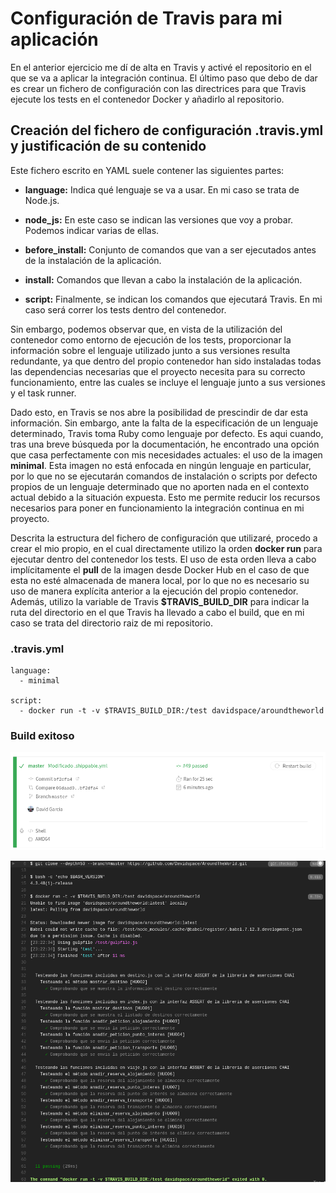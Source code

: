 # Configuración de Travis para mi aplicación

En el anterior ejercicio me dí de alta en Travis y activé el repositorio en el que se va a aplicar la integración continua. El último paso que debo de dar es crear un fichero de configuración con las directrices para que Travis ejecute los tests en el contenedor Docker y añadirlo al repositorio.

## Creación del fichero de configuración .travis.yml y justificación de su contenido

Este fichero escrito en YAML suele contener las siguientes partes:

- **language:** Indica qué lenguaje se va a usar. En mi caso se trata de Node.js.

- **node_js:** En este caso se indican las versiones que voy a probar. Podemos indicar varias de ellas.

- **before_install:** Conjunto de comandos que van a ser ejecutados antes de la instalación de la aplicación.

- **install:** Comandos que llevan a cabo la instalación de la aplicación.

- **script:** Finalmente, se indican los comandos que ejecutará Travis. En mi caso será correr los tests dentro del contenedor.

Sin embargo, podemos observar que, en vista de la utilización del contenedor como entorno de ejecución de los tests, proporcionar la información sobre el lenguaje utilizado junto a sus versiones resulta redundante, ya que dentro del propio contenedor han sido instaladas todas las dependencias necesarias que el proyecto necesita para su correcto funcionamiento, entre las cuales se incluye el lenguaje junto a sus versiones y el task runner.

Dado esto, en Travis se nos abre la posibilidad de prescindir de dar esta información. Sin embargo, ante la falta de la especificación de un lenguaje determinado, Travis toma Ruby como lenguaje por defecto. Es aqui cuando, tras una breve búsqueda por la documentación, he encontrado una opción que casa perfectamente con mis necesidades actuales: el uso de la imagen **minimal**. Esta imagen no está enfocada en ningún lenguaje en particular, por lo que no se ejecutarán comandos de instalación o scripts por defecto propios de un lenguaje determinado que no aporten nada en el contexto actual debido a la situación expuesta. Esto me permite reducir los recursos necesarios para poner en funcionamiento la integración continua en mi proyecto.

Descrita la estructura del fichero de configuración que utilizaré, procedo a crear el mio propio, en el cual directamente utilizo la orden **docker run** para ejecutar dentro del contenedor los tests. El uso de esta orden lleva a cabo implícitamente el **pull** de la imagen desde Docker Hub en el caso de que esta no esté almacenada de manera local, por lo que no es necesario su uso de manera explícita anterior a la ejecución del propio contenedor. Además, utilizo la variable de Travis **$TRAVIS_BUILD_DIR** para indicar la ruta del directorio en el que Travis ha llevado a cabo el build, que en mi caso se trata del directorio raiz de mi repositorio.

### .travis.yml

```
language:
  - minimal

script:
  - docker run -t -v $TRAVIS_BUILD_DIR:/test davidspace/aroundtheworld
```

### Build exitoso

![Build](https://github.com/Davidspace/Ejercicios_IV/blob/main/TDD/imagenes/travis6.png)

![Log del build](https://github.com/Davidspace/Ejercicios_IV/blob/main/TDD/imagenes/travis7.png)
